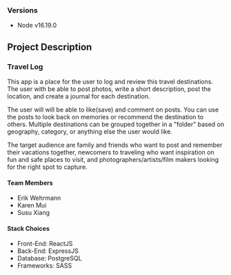 ### Versions

- Node v16.19.0

## Project Description

### Travel Log

This app is a place for the user to log and review this travel destinations. The user with be able to post photos, write a short description, post the location, and create a journal for each destination.

The user will will be able to like(save) and comment on posts. You can use the posts to look back on memories or recommend the destination to others.
Multiple destinations can be grouped together in a "folder" based on geography, category, or anything else the user would like.

The target audience are family and friends who want to post and remember their vacations together, newcomers to traveling who want inspiration on fun and safe places to visit, and photographers/artists/film makers looking for the right spot to capture.

#### Team Members

- Erik Wehrmann
- Karen Mui
- Susu Xiang

#### Stack Choices

- Front-End: ReactJS
- Back-End: ExpressJS
- Database: PostgreSQL
- Frameworks: SASS
